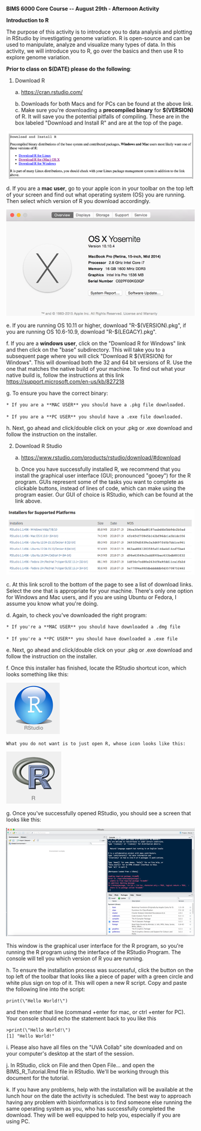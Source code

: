 **BIMS 6000 Core Course -- August 29th - Afternoon Activity**

**Introduction to R**

<!--- The following variables will need to be updated every year in this document: DATE, VERSION, LEGACY -->

The purpose of this activity is to introduce you to data analysis and plotting in RStudio by investigating genome variation. R is open-source and can be used to manipulate, analyze and visualize many types of data. In this activity, we will introduce you to R, go over the basics and then use R to explore genome variation.

**Prior to class on $(DATE) please do the following**:

1. Download R

   a. <https://cran.rstudio.com/>

   b. Downloads for both Macs and for PCs can be found at the above link.
   c. Make sure you're downloading a **precompiled binary** for **$(VERSION)** of R. It will save you the potential pitfalls of compiling. These are in the box labeled "Download and Install R" and are at the top of the page.

  ![Screen Shot 2015-08-12 at 2.53.29 PM.png](media/image1.png)

   d. If you are a **mac user**, go to your apple icon in your toolbar on the top left of your screen and find out what operating system (OS) you are running. Then select which version of R you download accordingly.

   ![Screen Shot 2015-08-12 at 2.59.09 PM.png](media/image2.png)

   e. If you are running OS 10.11 or higher, download "R-$(VERSION).pkg", if you are running OS 10.6-10.9, download "R-$(LEGACY).pkg".

   f. If you are a **windows user**, click on the "Download R for Windows" link and then click on the "base" subdirectory. This will take you to a subsequent page where you will click "Download R $(VERSION) for Windows". This will download both the 32 and 64 bit versions of R. Use the one that matches the native build of your machine. To find out what your native build is, follow the instructions at this link <https://support.microsoft.com/en-us/kb/827218>

   g. To ensure you have the correct binary:

    * If you are a **MAC USER** you should have a .pkg file downloaded.
    
    * If you are a **PC USER** you should have a .exe file downloaded.

   h. Next, go ahead and click/double click on your .pkg or .exe download and follow the instruction on the installer.

2. Download R Studio

   a. <https://www.rstudio.com/products/rstudio/download/#download>

   b. Once you have successfully installed R, we recommend that you install the graphical user interface (GUI; pronounced "gooey") for the R program. GUIs represent some of the tasks you want to complete as clickable buttons, instead of lines of code, which can make using the program easier. Our GUI of choice is RStudio, which can be found at the link above.

  ![](media/image3.png)

   c. At this link scroll to the bottom of the page to see a list of download links. Select the one that is appropriate for your machine. There's only one option for Windows and Mac users, and if you are using Ubuntu or Fedora, I assume you know what you're doing.

   d. Again, to check you've downloaded the right program:

    * If you're a **MAC USER** you should have downloaded a .dmg file
    
    * If you're a **PC USER** you should have downloaded a .exe file

   e. Next, go ahead and click/double click on your .pkg or .exe download and follow the instruction on the installer.

   f. Once this installer has finished, locate the RStudio shortcut icon, which looks something like this:

   ![Screen Shot 2015-08-12 at 3.20.39 PM.png](media/image4.png)


    What you do not want is to just open R, whose icon looks like this:

   ![Screen Shot 2015-08-12 at 3.21.48 PM.png](media/image5.png)

  g. Once you've successfully opened RStudio, you should see a screen that looks like this:

   ![Screen Shot 2015-08-12 at 3.23.26 PM.png](media/image6.png)

This window is the graphical user interface for the R program, so you're running the R program using the interface of the RStudio Program. The console will tell you which version of R you are running.

   h. To ensure the installation process was successful, click the button on the top left of the toolbar that looks like a piece of paper with a green circle and white plus sign on top of it. This will open a new R script. Copy and paste the following line into the script:

```{r}
print(\"Hello World!\")
```

and then enter that line (command +enter for mac, or ctrl +enter for PC). Your console should echo the statement back to you like this

```{r}
>print(\"Hello World!\")
[1] "Hello World!"
```

   i. Please also have all files on the "UVA Collab" site downloaded and on your computer's desktop at the start of the session.

   j. In RStudio, click on File and then Open File... and open the BIMS\_R\_Tutorial.Rmd file in RStudio. We'll be working through this document for the tutorial.

   k. If you have any problems, help with the installation will be available at the lunch hour on the date the activity is scheduled. The best way to approach having any problem with bioinformatics is to find someone else running the same operating system as you, who has successfully completed the download. They will be well equipped to help you, especially if you are using PC.
